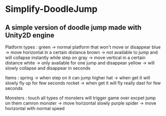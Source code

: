 # Simplify-DoodleJump
A simple version of doodle jump made with Unity2D engine
--------------------------------------------------------
Platform types :
green -> normal platform that won't move or disappear
blue -> move horizontal in a certain distance
brown -> not available to jump and will collapse instantly while step on
gray -> move vertical in a certain distance
white -> only available for one jump and disappear
yellow -> will slowly collapse and disappear in seconds

Items :
spring -> when step on it can jump higher
hat -> when get it will slowly fly up for few seconds
rocket -> when get it will fly really dast for few seconds

Monsters :
touch all types of monsters will trigger game over excpet jump on them
camron monster -> move horizontal slowly
purple spider -> move horizontal with normal speed

